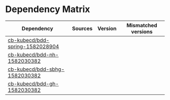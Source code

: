 # Dependency Matrix

Dependency | Sources | Version | Mismatched versions
---------- | ------- | ------- | -------------------
[cb-kubecd/bdd-spring-1582028904](https://github.com/cb-kubecd/bdd-spring-1582028904.git) |  | []() | 
[cb-kubecd/bdd-nh-1582030382](https://github.com/cb-kubecd/bdd-nh-1582030382.git) |  | []() | 
[cb-kubecd/bdd-sbhg-1582030382](https://github.com/cb-kubecd/bdd-sbhg-1582030382.git) |  | []() | 
[cb-kubecd/bdd-gh-1582030382](https://github.com/cb-kubecd/bdd-gh-1582030382.git) |  | []() | 
